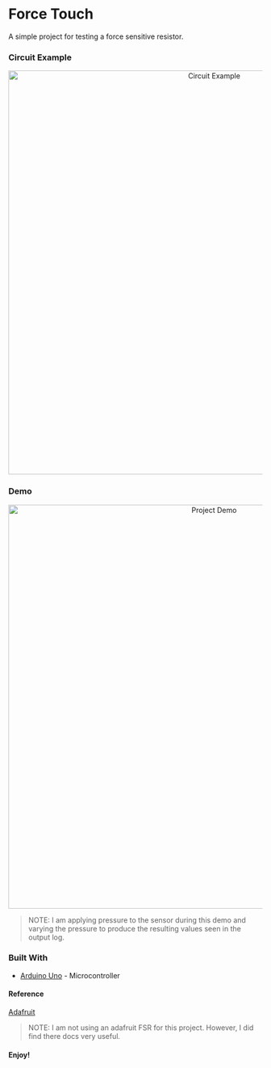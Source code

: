 # Force Touch

A simple project for testing a force sensitive resistor. 


### Circuit Example

<div align="center">
    <img src="https://github.com/milesbowles/Force-Touch/blob/master/example/circuit.jpg" alt="Circuit Example" width="800"/>
</div>

### Demo

<div align="center">
    <img src="https://github.com/milesbowles/Force-Touch/blob/master/example/demo.gif" alt="Project Demo" width="800"/>
</div>

> NOTE: I am applying pressure to the sensor during this demo and varying the pressure to produce the resulting values seen in the output log.  



### Built With
* [Arduino Uno](https://www.arduino.cc/) - Microcontroller

#### Reference

[Adafruit](https://learn.adafruit.com/force-sensitive-resistor-fsr/using-an-fsr)

> NOTE: I am not using an adafruit FSR for this project. However, I did find there docs very useful.

#### Enjoy!